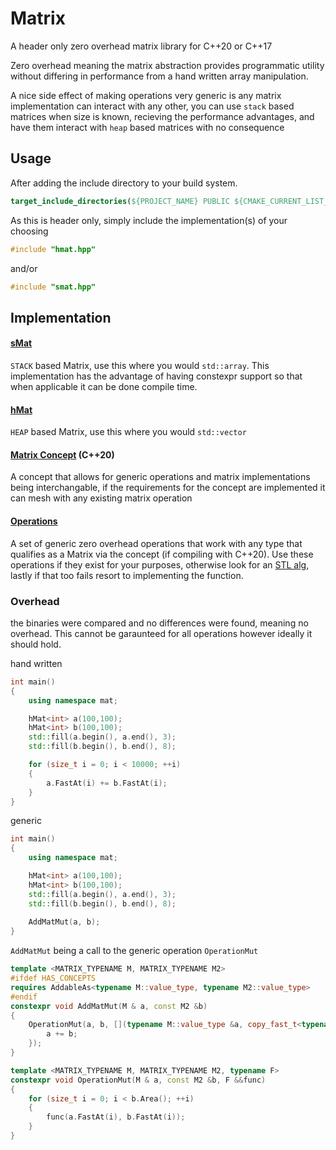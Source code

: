 # Matrix 
A header only zero overhead matrix library for C++20 or C++17

Zero overhead meaning the matrix abstraction provides programmatic utility without differing in performance from a hand written array manipulation.

A nice side effect of making operations very generic is any matrix implementation can interact with any other, you can use `stack` based matrices when size is known, recieving the performance advantages, and have them interact with `heap` based matrices with no consequence

## Usage
After adding the include directory to your build system.
```cmake
target_include_directories(${PROJECT_NAME} PUBLIC ${CMAKE_CURRENT_LIST_DIR}/Matrix/std)
```

As this is header only, simply include the implementation(s) of your choosing
```cpp
#include "hmat.hpp"
```
and/or
```cpp
#include "smat.hpp"
```

## Implementation 

#### [sMat](std/smat.hpp)
`STACK` based Matrix, use this where you would `std::array`. This implementation has the advantage of having constexpr support so that when applicable it can be done compile time.

#### [hMat](std/hmat.hpp)
`HEAP` based Matrix, use this where you would `std::vector`

#### [Matrix Concept](std/dependencies/cmat.hpp) (C++20)
A concept that allows for generic operations and matrix implementations being interchangable, if the requirements for the concept are implemented it can mesh with any existing matrix operation

#### [Operations](std)
A set of generic zero overhead operations that work with any type that qualifies as a Matrix via the concept (if compiling with C++20). Use these operations if they exist for your purposes, otherwise look for an [STL alg](https://en.cppreference.com/w/cpp/algorithm), lastly if that too fails resort to implementing the function.

### Overhead
the binaries were compared and no differences were found, meaning no overhead. This cannot be garaunteed for all operations however ideally it should hold.

hand written
```cpp
int main()
{
    using namespace mat;

    hMat<int> a(100,100);
    hMat<int> b(100,100);
    std::fill(a.begin(), a.end(), 3);
    std::fill(b.begin(), b.end(), 8);

    for (size_t i = 0; i < 10000; ++i)
    {
        a.FastAt(i) += b.FastAt(i);
    }
}
```
generic
```cpp
int main()
{
    using namespace mat;

    hMat<int> a(100,100);
    hMat<int> b(100,100);
    std::fill(a.begin(), a.end(), 3);
    std::fill(b.begin(), b.end(), 8);
    
    AddMatMut(a, b);
}
```
`AddMatMut` being a call to the generic operation `OperationMut`
```cpp
template <MATRIX_TYPENAME M, MATRIX_TYPENAME M2>
#ifdef HAS_CONCEPTS
requires AddableAs<typename M::value_type, typename M2::value_type>
#endif
constexpr void AddMatMut(M & a, const M2 &b)
{
    OperationMut(a, b, [](typename M::value_type &a, copy_fast_t<typename M2::value_type> b) {
        a += b;
    });
}
```
```cpp
template <MATRIX_TYPENAME M, MATRIX_TYPENAME M2, typename F>
constexpr void OperationMut(M & a, const M2 &b, F &&func)
{
    for (size_t i = 0; i < b.Area(); ++i)
    {
        func(a.FastAt(i), b.FastAt(i));
    }
}
```
